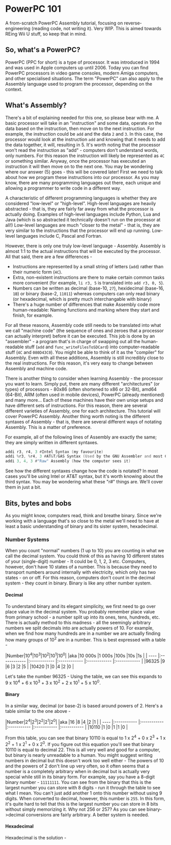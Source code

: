 # PowerPC 101
A from-scratch PowerPC Assembly tutorial, focusing on reverse-engineering (reading code, not writing it). Very WIP.
This is aimed towards REing Wii U stuff, so keep that in mind.

## So, what's a PowerPC?
PowerPC (PPC for short) is a type of processor. It was introduced in 1994 and was used in Apple computers up until 2006. Today you can find PowerPC processors in video game consoles, modern Amiga computers, and other specialised situations.
The term "PowerPC" can also apply to the Assembly language used to program the processor, depending on the context.

## What's Assembly?
There's a bit of explaining needed for this one, so please bear with me.
A basic processor will take in an "instruction" and some data, operate on the data based on the instruction, then move on to the next instruction.
For example, the instruction could be `add` and the data `2` and `3`. In this case, the processor would look at the instruction `add` and knowing that it needs to add the data together, it will, resulting in 5.
It's worth noting that the processor won't read the instruction as "add" - computers don't understand words, only numbers. For this reason the instruction will likely be represented as `4C` or something similar.
Anyway, once the processor has executed an instruction it will then move on to the next one. You may be wondering where our answer (5) goes - this will be covered later! First we need to talk about how we program these instructions into our processor.
As you may know, there are many programming languages out there, each unique and allowing a programmer to write code in a different way.

A characteristic of different programming languages is whether they are considered "low-level" or "high-level". High-level languages are heavily abstracted - that is, they are fairly far away from what the processor is actually doing.
Examples of high-level languages include Python, Lua and Java (which is so abstracted it technically doesn't run on the processor at all!)
Low-level languages are much "closer to the metal" - that is, they are very similar to the instructions that the processor will end up running. Low-level languages include C, Pascal and Fortran.

However, there is only one truly low-level language - Assembly. Assembly is almost 1:1 to the actual instructions that will be executed by the processor. All that said, there are a few differences - 
 - Instructions are represented by a small string of letters (`add`) rather than their numeric form (`4C`).
 - Extra, non-existent instructions are there to make certain common tasks more convenient (for example, `li r3, 5` is translated into `add r3, 0, 5`).
 - Numbers can be written as decimal (base-10, `27`), hexidecimal (base-16, `1B`) or binary (base-2, `11011`) whereas computers can only read binary (or hexadecimal, which is pretty much interchangable with binary)
 - There's a huge number of differences that make Assembly code more human-readable: Naming functions and marking where they start and finish, for example.
 
For all these reasons, Assembly code still needs to be translated into what we call "machine code" (the sequence of ones and zeroes that a processor can actually interpret) before it can be executed.
This job is done by an "assembler" - a program that's in charge of swapping out all the human-readable stuff (`add` and `func_writeFilesToSDCard`) into computer-readable stuff (`4C` and `080D43C0`). You might be able to think of it as the "compiler" for Assembly.
Even with all these additions, Assembly is still incredibly close to the real instructions. For this reason, it's very easy to change between Assembly and machine code.

There is another thing to consider when learning Assembly - the processor you want to learn. Simply put, there are many different "architectures" (or types) of processors - 80x86 (often shortened to x86 or 32-Bit), amd64 (64-Bit), ARM (often used in mobile devices), PowerPC (already mentioned) and many more...
Each of these machines have their own uniqe setups and have different sets of instructions. For this reason, there are several different varieties of Assembly, one for each architecture.
This tutorial will cover PowerPC Assembly. Another thing worth noting is the different syntaxes of Assembly - that is, there are several different ways of notating Assembly. This is a matter of preference.

For example, all of the following lines of Assembly are exactly the same; they are simply written in different syntaxes.
```asm
addi r3, r4, 3 #Intel Syntax (my favourite)
addi %r3, %r4, 3 #AT&T/GAS Syntax (Used by the GNU Assembler and most C compilers)
addi 3, 4, 3 #"Raw" Assembly (how the computer sees it)
```
See how the different syntaxes change how the code is notated? In most cases you'll be using Intel or AT&T syntax, but it's worth knowing about the third syntax.
You may be wondering what these "r#" things are. We'll cover them in just a bit.

## Bits, bytes and bobs
As you might know, computers read, think and breathe binary. Since we're working with a language that's so close to the metal we'll need to have at least a basic understanding of binary and its sister system, hexadecimal.

### Number Systems
When you count "normal" numbers (1 up to 10) you are counting in what we call the decimal system. You could think of this as having 10 different states of your (single-digit) number - It could be 0, 1, 2, 3 etc. 
Computers, however, don't have 10 states of a number. This is because they need to transport numbers around internally with electricity, which only has two states - on or off.
For this reason, computers don't count in the decimal system - they count in binary. Binary is like any other number system.

#### Decimal
To understand binary and its elegant simplicity, we first need to go over place value in the decimal system. You probably remember place value from primary school - a number split up into its ones, tens, hundreds, etc.
There is actually method to this madness - all the seemingly arbitrary numbers we split decimals into are actually powers of 10. For example, when we find how many hundreds are in a number we are actually finding how many groups of 10<sup>2</sup> are in a number.
This is best expressed with a table - 

|Number|10<sup>4</sup>|10<sup>3</sup>|10<sup>2</sup>|10<sup>1</sup>|10<sup>0</sup>|
|aka   |10 000s       |1 000s        |100s          |10s           |1s            |
| ---- |:------------ |:------------ |:------------ |:------------ |:------------ |
|96325 |9             |6             |3             |2             |5             |
|10420 |1             |0             |4             |2             |0             |

Let's take the number 96325 - Using the table, we can see this expands to 9 x 10<sup>4</sup> + 6 x 10<sup>3</sup> + 3 x 10<sup>2</sup> + 2 x 10<sup>1</sup> + 5 x 10<sup>0</sup>.

#### Binary
In a similar way, decimal (or base-2) is based around powers of 2. Here's a table similar to the one above - 

|Number|2<sup>4</sup>|2<sup>3</sup>|2<sup>2</sup>|2<sup>1</sup>|2<sup>0</sup>|
|aka   |16           |8            |4            |2            |1            |
| ---- |:----------- |:----------- |:----------- |:----------- |:----------- |
|10110 |1            |0            |1            |1            |0            |

From this table, you can see that binary 10110 is equal to 1 x 2<sup>4</sup> + 0 x 2<sup>3</sup> + 1 x 2<sup>2</sup> + 1 x 2<sup>1</sup> + 0 x 2<sup>0</sup>.
If you figure out this equation you'll see that binary 10110 is equal to decimal 22.
This is all very well and good for a computer, but binary is nearly unreadable to a human. You might suggest writing numbers in decimal but this doesn't work too well either - The powers of 10 and the powers of 2 don't line up very often, so it often seems that a number is a completely arbitrary when in decimal but is actually very special while still in its binary form.
For example, say you have a 8-digit binary number - `11111111`. You can see from the binary that this is the largest number you can store with 8 digits - run it through the table to see what I mean. You can't just add another 1 onto this number without using 9 digits.
When converted to decimal, however, this number is `255`. In this form, it's quite hard to tell that this is the largest number you can store in 8 bits without simply memorizing it. Why not 256 or 257? As you can see binary->decimal conversions are fairly arbitrary. A better system is needed.

#### Hexadecimal
Hexadecimal is the solution - 